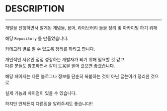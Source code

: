 # DESCRIPTION
***

개발을 진행하면서 알게된 개념들, 용어, 라이브러리 들을 정리 및 아카이빙 하기 위해 

해당 `Repository` 를 만들었습니다.

카테고리 별로 알 수 있도록 정리를 하려고 합니다.

개인적인 사유인 점점 성장하는 개발자가 되기 위해 필요할 것 같고  
다른 분들도 참조하면서 같이 도움을 얻어 갔으면 좋겠습니다.  


해당 페이지는 다른 블로그나 정보를 단순히 복붙하는 것이 아닌 글쓴이가 정리한 것으로 

실제 기능과 차이점이 있을 수 있습니다.

하지만 언제든지 다른점을 알려주셔도 좋습니다!! 



